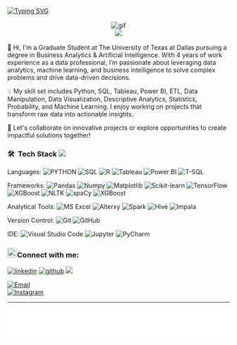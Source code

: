 [![Typing SVG](https://readme-typing-svg.herokuapp.com?color=%2336BCF7&lines=Hi!+I'm+Abhinav+Sahu+👋)](https://git.io/typing-svg)

<div align=center>
          <img alt="gif" align="center" src="https://camo.githubusercontent.com/2366b34bb903c09617990fb5fff4622f3e941349e846ddb7e73df872a9d21233/68747470733a2f2f63646e2e6472696262626c652e636f6d2f75736572732f3733303730332f73637265656e73686f74732f363538313234332f6176656e746f2e676966" width=800 height=500/>
    </div>

<div align=center>
        <img src="https://readme-typing-svg.herokuapp.com?color=%236FDA44&size=32&center=true&vCenter=true&width=600&height=50&lines= Hi+there+I'm+Abhinav+Sahu+%F0%9F%91%8B;Data+Analyst;Data+Scientist;ML+Enthusiast; alt="Headline" />
    </div>


👋 Hi, I'm a Graduate Student at The University of Texas at Dallas pursuing a degree in Business Analytics & Artificial Intelligence. With 4 years of work experience as a data professional, I’m passionate about leveraging data analytics, machine learning, and business intelligence to solve complex problems and drive data-driven decisions.

💡 My skill set includes Python, SQL, Tableau, Power BI, ETL, Data Manipulation, Data Visualization, Descriptive Analytics, Statistics, Probability, and Machine Learning. I enjoy working on projects that transform raw data into actionable insights.

🚀 Let's collaborate on innovative projects or explore opportunities to create impactful solutions together!


<h3> 🛠 &nbsp;Tech Stack <img src="https://media.giphy.com/media/j2pOGeGYKe2xCCKwfi/giphy.gif" width="40"></h3>


Languages:
  ![PYTHON](https://img.shields.io/badge/-Python-333333?style=flat&logo=python)
  ![SQL](https://img.shields.io/badge/-SQL-333333?style=flat&logo=ML)
  ![R](https://img.shields.io/badge/-R-333333?style=flat&logo=ML)
  ![Tableau](https://img.shields.io/badge/-Tableau-333333?style=flat&logo=ML)
  ![Power BI](https://img.shields.io/badge/-PowerBI-333333?style=flat&logo=ML)
  ![T-SQL](https://img.shields.io/badge/-T%20SQL-333333?style=flat&logo=ML)

Frameworks:
  ![Pandas](https://img.shields.io/badge/Pandas-150458?style=flat-square&logo=pandas&logoColor=white")
  ![Numpy](https://img.shields.io/badge/Numpy-013243?style=flat-square&logo=numpy&logoColor=white")
  ![Matplotlib](https://img.shields.io/badge/-Matplotlib-333333?style=flat&logo=ML)
  ![Scikit-learn](https://img.shields.io/badge/-Scikit%20learn-333333?style=flat&logo=ML)
  ![TensorFlow](https://img.shields.io/badge/-TensorFlow-333333?style=flat&logo=ML)
  ![XGBoost](https://img.shields.io/badge/-XGBoost-333333?style=flat&logo=ML)
  ![NLTK](https://img.shields.io/badge/-NLTK-333333?style=flat&logo=ML)
  ![spaCy](https://img.shields.io/badge/-spaCy-333333?style=flat&logo=ML)
  ![XGBoost](https://img.shields.io/badge/-XGBoost-333333?style=flat&logo=ML)
    

Analytical Tools:
  ![MS Excel](https://img.shields.io/badge/-MS%20Excel-333333?style=flat&logo=ML)
  ![Alterxy](https://img.shields.io/badge/-Alterxy-333333?style=flat&logo=ML)
  ![Spark](https://img.shields.io/badge/-Spark-333333?style=flat&logo=ML)
  ![Hive](https://img.shields.io/badge/-Hive-333333?style=flat&logo=ML)
  ![Impala](https://img.shields.io/badge/-Impala-333333?style=flat&logo=ML)


Version Control:
  ![Git](https://img.shields.io/badge/-Git-333333?style=flat&logo=git)
  ![GitHub](https://img.shields.io/badge/-GitHub-333333?style=flat&logo=github)

IDE:
  ![Visual Studio Code](https://img.shields.io/badge/Visual%20Studio%20Code-333333?style=flat&logo=ML)
  ![Jupyter](https://img.shields.io/badge/-Jupyter-333333?style=flat&logo=ML)
  ![PyCharm](https://img.shields.io/badge/-Pycharm-333333?style=flat&logo=Pycharm-code&logoColor=007ACC)


<h3 align="left"><img src="https://media.giphy.com/media/5WJ6SOKeNKrSzblU4R/giphy.gif" width=22 height=22>Connect with me:</h3> 

[<img src='https://cdn3.iconfinder.com/data/icons/capsocial-round/500/linkedin-64.png' alt='linkedin' height='40'>](https://www.linkedin.com/in/abhinavsahu2604/)
[<img src='https://cdn4.iconfinder.com/data/icons/social-media-logos-6/512/71-github-64.png' alt='github' height='40'>](https://github.com/AbhinavSahu2604)
<img src="https://github.com/TheDudeThatCode/TheDudeThatCode/blob/master/Assets/Handshake.gif" height="32px">


<a href="mailto:abhinavsahu2604@gmail.com"><img alt="Email" src="https://img.shields.io/badge/Email-abhinavsahu2604@gmail.com-blue?style=flat-square&logo=gmail"></a><br>
<a href="https://www.instagram.com/abhs_2604//"><img alt="Instagram" src="https://img.shields.io/badge/Instagram-abhs2604-blue?style=flat-square&logo=instagram"></a>

<hr>
 
<img align='center'  height="70" alt="Thanks" width="100%" src="https://github.com/Moataz-Elmesmary/Moataz-Elmesmary/blob/main/Moataz.svg">




<!--
**Abhinav-Sahu-260495/Abhinav-Sahu-260495** is a ✨ _special_ ✨ repository because its `README.md` (this file) appears on your GitHub profile.

Here are some ideas to get you started:

- 🔭 I’m currently working on ...
- 🌱 I’m currently learning ...
- 👯 I’m looking to collaborate on ...
- 🤔 I’m looking for help with ...
- 💬 Ask me about ...
- 📫 How to reach me: ...
- 😄 Pronouns: ...
- ⚡ Fun fact: ...
-->
